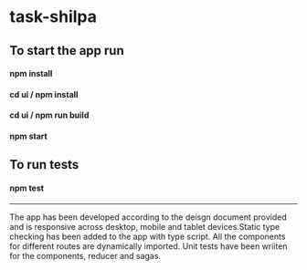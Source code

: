 # task-shilpa

## To start the app run 
#### npm install
#### cd ui / npm install
#### cd ui / npm run build
#### npm start

## To run tests
#### npm test

***

The app has been developed according to the deisgn document provided and is responsive across desktop, mobile and tablet devices.Static type checking has been added to the app with type script. All the components for different routes are dynamically imported.
Unit tests have been wriiten for the components, reducer and sagas.


